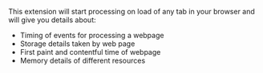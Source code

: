 This extension will start processing on load of any tab in your browser and will give you details about:
* Timing of events for processing a webpage
* Storage details taken by web page
* First paint and contentful time of webpage
* Memory details of different resources 
